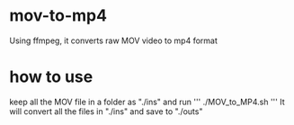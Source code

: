 # mov-to-mp4
Using ffmpeg, it converts raw MOV video to mp4 format

# how to use
keep all the MOV file in a folder as "./ins" and 
run ''' ./MOV_to_MP4.sh '''
It will convert all the files in "./ins" and save to "./outs"
